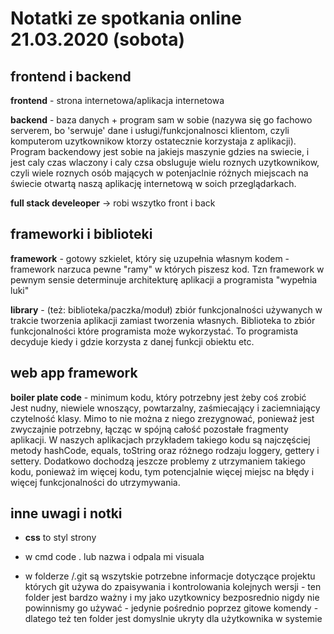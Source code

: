 # Notatki ze spotkania online 21.03.2020 (sobota)

## frontend i backend

**frontend** - strona internetowa/aplikacja internetowa

**backend** - baza danych + program sam w sobie (nazywa się go fachowo serverem, bo 'serwuje' dane i usługi/funkcjonalnosci klientom, czyli komputerom uzytkownikow ktorzy ostatecznie korzystaja z aplikacji). Program backendowy jest sobie na jakiejs maszynie gdzies na swiecie, i jest caly czas wlaczony i caly czsa obsluguje wielu roznych uzytkownikow, czyli wiele roznych osób mających w potenjaclnie różnych miejscach na świecie otwartą naszą aplikację internetową w soich przeglądarkach.

**full stack develeoper** -> robi wszytko front i back

## frameworki i biblioteki

**framework** - gotowy szkielet, który się uzupełnia własnym kodem - framework narzuca pewne "ramy" w których piszesz kod. Tzn framework w pewnym sensie determinuje architekturę aplikacji a programista "wypełnia luki"

**library** - (też: biblioteka/paczka/moduł) zbiór funkcjonalności używanych w trakcie tworzenia aplikacji zamiast tworzenia własnych. Biblioteka to zbiór funkcjonalności które programista może wykorzystać. To programista decyduje kiedy i gdzie korzysta z danej funkcji  obiektu etc.

## web app framework

**boiler plate code** - minimum kodu, który potrzebny jest żeby coś zrobić
Jest nudny, niewiele wnoszący, powtarzalny, zaśmiecający i zaciemniający czytelność klasy. Mimo to nie można z niego zrezygnować, ponieważ jest zwyczajnie potrzebny,
łącząc w spójną całość pozostałe fragmenty aplikacji.
W naszych aplikacjach przykładem takiego kodu są najczęściej metody hashCode, equals, toString oraz różnego rodzaju loggery, gettery i settery.
Dodatkowo dochodzą jeszcze problemy z utrzymaniem takiego kodu, ponieważ im więcej kodu, tym potencjalnie więcej miejsc na błędy i więcej funkcjonalności
do utrzymywania.

## inne uwagi i notki

- **css** to styl strony

- w cmd code . lub nazwa i odpala mi visuala

- w folderze /.git są wszytskie potrzebne informacje dotyczące projektu których git używa do zpaisywania i kontrolowania kolejnych wersji - ten folder jest bardzo ważny i my jako uzytkownicy bezposrednio nigdy nie powinnismy  go używać - jedynie pośrednio poprzez gitowe komendy - dlatego też ten folder jest domyslnie ukryty dla użytkownika w systemie
